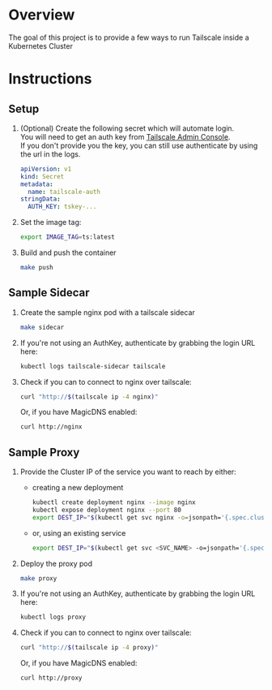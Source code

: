  # Overview
  The goal of this project is to provide a few ways to run Tailscale inside a Kubernetes Cluster

# Instructions
## Setup
1. (Optional) Create the following secret which will automate login.
   <br>You will need to get an auth key from [Tailscale Admin Console](https://login.tailscale.com/admin/authkeys).
   <br>If you don't provide you the key, you can still use authenticate by using the url in the logs.
   ```yaml
   apiVersion: v1
   kind: Secret
   metadata:
     name: tailscale-auth
   stringData:
     AUTH_KEY: tskey-...
   ```

1. Set the image tag:
   ```bash
   export IMAGE_TAG=ts:latest
   ```

1. Build and push the container
   ```bash
   make push
   ```

## Sample Sidecar
1. Create the sample nginx pod with a tailscale sidecar
    ```bash
    make sidecar
    ```
1. If you're not using an AuthKey, authenticate by grabbing the login URL here:

   ```bash
   kubectl logs tailscale-sidecar tailscale
   ```

1. Check if you can to connect to nginx over tailscale:

   ```bash
   curl "http://$(tailscale ip -4 nginx)"
   ```

   Or, if you have MagicDNS enabled:

   ```bash
   curl http://nginx
   ```


## Sample Proxy
1. Provide the Cluster IP of the service you want to reach by either:
   - creating a new deployment
      ```bash
      kubectl create deployment nginx --image nginx
      kubectl expose deployment nginx --port 80
      export DEST_IP="$(kubectl get svc nginx -o=jsonpath='{.spec.clusterIP}')"
      ```
    - or, using an existing service
      ```bash
      export DEST_IP="$(kubectl get svc <SVC_NAME> -o=jsonpath='{.spec.clusterIP}')"
      ```
1. Deploy the proxy pod
    ```bash
    make proxy
    ```
1. If you're not using an AuthKey, authenticate by grabbing the login URL here:

   ```bash
   kubectl logs proxy
   ```

1. Check if you can to connect to nginx over tailscale:

   ```bash
   curl "http://$(tailscale ip -4 proxy)"
   ```

   Or, if you have MagicDNS enabled:

   ```bash
   curl http://proxy
   ```
